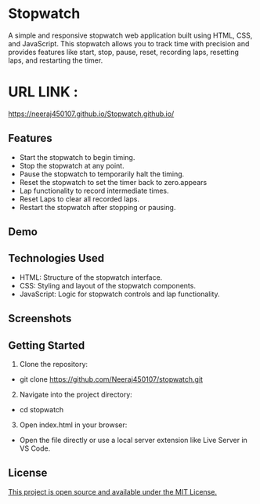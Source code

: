 
# Stopwatch

A simple and responsive stopwatch web application built using HTML, CSS, and JavaScript. This stopwatch allows you to track time with precision and provides features like start, stop, pause, reset, recording laps, resetting laps, and restarting the timer.



# URL LINK : 
https://neeraj450107.github.io/Stopwatch.github.io/

## Features 

 - Start the stopwatch to begin timing.
 - Stop the stopwatch at any point.
 - Pause the stopwatch to temporarily halt the timing.
 - Reset the stopwatch to set the timer back to zero.appears 
 - Lap functionality to record intermediate times.
 - Reset Laps to clear all recorded laps.
 - Restart the stopwatch after stopping or pausing.
 
 


## Demo




## Technologies Used

 - HTML: Structure of the stopwatch interface.
 - CSS: Styling and layout of the stopwatch components.
 - JavaScript: Logic for stopwatch controls and lap functionality.
## Screenshots




## Getting Started

1) Clone the repository:

- git clone https://github.com/Neeraj450107/stopwatch.git

2) Navigate into the project directory:

- cd stopwatch

3) Open index.html in your browser:

- Open the file directly or use a local server extension like Live Server in VS Code.


## License

[This project is open source and available under the MIT License.](https://choosealicense.com/licenses/mit/)

